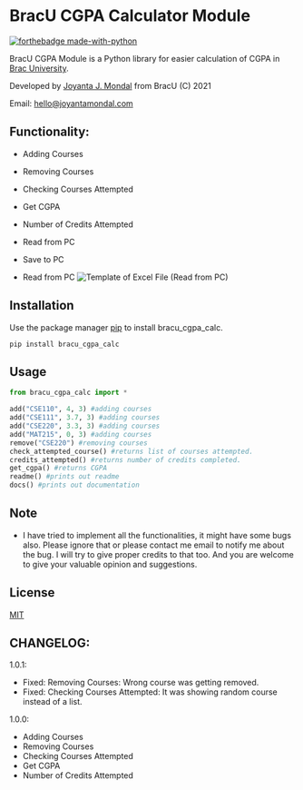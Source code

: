 # BracU CGPA Calculator Module

[![forthebadge made-with-python](http://ForTheBadge.com/images/badges/made-with-python.svg)](https://www.python.org/) 

BracU CGPA Module is a Python library for easier calculation of CGPA in [Brac University](https://www.bracu.ac.bd/). 

Developed by [Joyanta J. Mondal](https://github.com/lepotatoguy) from BracU (C) 2021

Email: hello@joyantamondal.com



## Functionality:

- Adding Courses
- Removing Courses
- Checking Courses Attempted 
- Get CGPA
- Number of Credits Attempted
- Read from PC
- Save to PC


- Read from PC
![Template of Excel File (Read from PC)](https://i.ibb.co/Kr66bSc/getfrompc.png)


## Installation

Use the package manager [pip](https://pip.pypa.io/en/stable/) to install bracu_cgpa_calc.

```
pip install bracu_cgpa_calc
```



## Usage

```python
from bracu_cgpa_calc import *

add("CSE110", 4, 3) #adding courses
add("CSE111", 3.7, 3) #adding courses
add("CSE220", 3.3, 3) #adding courses
add("MAT215", 0, 3) #adding courses
remove("CSE220") #removing courses
check_attempted_course() #returns list of courses attempted.
credits_attempted() #returns number of credits completed.
get_cgpa() #returns CGPA
readme() #prints out readme
docs() #prints out documentation

```
## Note 
- I have tried to implement all the functionalities, it might have some bugs also. Please ignore that or please contact me email to notify me about the bug. I will try to give proper credits to that too. And you are welcome to give your valuable opinion and suggestions.

## License
[MIT](https://choosealicense.com/licenses/mit/)


## CHANGELOG:

1.0.1:
- Fixed: Removing Courses: Wrong course was getting removed.
- Fixed: Checking Courses Attempted: It was showing random course instead of a list.

1.0.0:

- Adding Courses
- Removing Courses
- Checking Courses Attempted 
- Get CGPA
- Number of Credits Attempted